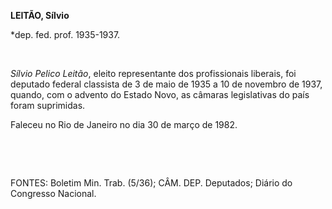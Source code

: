 **LEITÃO, Sílvio**

\*dep. fed. prof. 1935-1937.

 

*Sílvio Pelico Leitão*, eleito representante dos profissionais liberais,
foi deputado federal classista de 3 de maio de 1935 a 10 de novembro de
1937, quando, com o advento do Estado Novo, as câmaras legislativas do
país foram suprimidas.

Faleceu no Rio de Janeiro no dia 30 de março de 1982.

 

 

FONTES: Boletim Min. Trab. (5/36); CÂM. DEP. Deputados; Diário do
Congresso Nacional.

 
